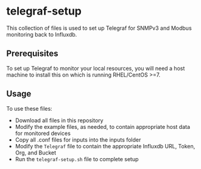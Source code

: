 # telegraf-setup
This collection of files is used to set up Telegraf for SNMPv3 and Modbus monitoring back to Influxdb.

## Prerequisites
To set up Telegraf to monitor your local resources, you will need a host machine to install this on which is running RHEL/CentOS >=7.

## Usage
To use these files:
- Download all files in this repository
- Modify the example files, as needed, to contain appropriate host data for monitored devices
- Copy all .conf files for inputs into the inputs folder
- Modify the `Telegraf` file to contain the appropriate Influxdb URL, Token, Org, and Bucket 
- Run the `telegraf-setup.sh` file to complete setup

